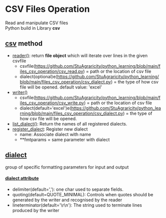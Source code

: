# CSV Files Operation
Read and manipulate CSV files<br>
Python build in Library **csv**

## [csv](https://github.com/StuAgraricity/python_learning/blob/main/files_csv_operation/csv_read.py) method
- [reader()](https://github.com/StuAgraricity/python_learning/blob/main/files_csv_operation/csv_read.py): return **file object** which will iterate over lines in the given csvfile<br/>
  - csvfile(https://github.com/StuAgraricity/python_learning/blob/main/files_csv_operation/csv_read.py) = path or the location of csv file
  - dialect(optional)e(https://github.com/StuAgraricity/python_learning/blob/main/files_csv_operation/csv_dialect.py) = the type of how csv file will be opened. default value: 'excel'
- [writer()](https://github.com/StuAgraricity/python_learning/blob/main/files_csv_operation/csv_write.py)
  - csvfile(https://github.com/StuAgraricity/python_learning/blob/main/files_csv_operation/csv_write.py) = path or the location of csv file
  - dialect(default='excel')e(https://github.com/StuAgraricity/python_learning/blob/main/files_csv_operation/csv_dialect.py) = the type of how csv file will be opened.
- [list_dialect()](https://github.com/StuAgraricity/python_learning/blob/main/files_csv_operation/csv_dialect.py): Return the names of all registered dialects.
- [register_dialect](https://github.com/StuAgraricity/python_learning/blob/main/files_csv_operation/csv_dialect.py): Register new dialect
  - name: Associate dialect with name
  - **fmtparams = same parameter with dialect

## [dialect](https://github.com/StuAgraricity/python_learning/blob/main/files_csv_operation/csv_dialect.py) 
group of specific formatting parameters for input and output<br>

#### [dialect attribute](https://github.com/StuAgraricity/python_learning/blob/main/files_csv_operation/csv_dialect.py) 
- delimiter(default=','): one char used to separate fields.
- quoting(default=QUOTE_MINIMAL): Controls when quotes should be generated by the writer and recognised by the reader
- lineterminator(default='\r\n'): The string used to terminate lines produced by the writer
